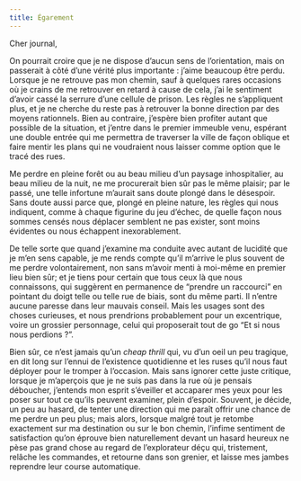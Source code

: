 ```yaml
---
title: Égarement
---
```

Cher journal,


On pourrait croire que je ne dispose d’aucun sens de l’orientation, mais
on passerait à côté d’une vérité plus importante : j’aime beaucoup être
perdu. Lorsque je ne retrouve pas mon chemin, sauf à quelques rares
occasions où je crains de me retrouver en retard à cause de cela, j’ai le
sentiment d’avoir cassé la serrure d’une cellule de prison. Les règles ne
s’appliquent plus, et je ne cherche du reste pas à retrouver la bonne
direction par des moyens rationnels. Bien au contraire, j’espère bien
profiter autant que possible de la situation, et j’entre dans le premier
immeuble venu, espérant une double entrée qui me permettra de traverser la
ville de façon oblique et faire mentir les plans qui ne voudraient nous
laisser comme option que le tracé des rues.

Me perdre en pleine forêt ou au beau milieu d’un paysage inhospitalier, au
beau milieu de la nuit, ne me procurerait bien sûr pas le même plaisir;
par le passé, une telle infortune m’aurait sans doute plongé dans le
désespoir. Sans doute aussi parce que, plongé en pleine nature, les règles
qui nous indiquent, comme à chaque figurine du jeu d’échec, de quelle
façon nous sommes censés nous déplacer semblent ne pas exister, sont moins
évidentes ou nous échappent inexorablement.

De telle sorte que quand j’examine ma conduite avec autant de lucidité que
je m’en sens capable, je me rends compte qu’il m’arrive le plus souvent de
me perdre volontairement, non sans m’avoir menti à moi-même en premier
lieu bien sûr; et je tiens pour certain que tous ceux là que nous
connaissons, qui suggèrent en permanence de “prendre un raccourci” en
pointant du doigt telle ou telle rue de biais, sont du même parti. Il
n’entre aucune paresse dans leur mauvais conseil. Mais les usages sont des
choses curieuses, et nous prendrions probablement pour un excentrique,
voire un grossier personnage, celui qui proposerait tout de go “Et si nous
nous perdions ?”.

Bien sûr, ce n’est jamais qu’un *cheap thrill* qui, vu d’un oeil un peu
tragique, en dit long sur l’ennui de l’existence quotidienne et les ruses
qu’il nous faut déployer pour le tromper à l’occasion. Mais sans ignorer
cette juste critique, lorsque je m’aperçois que je ne suis pas dans la rue
où je pensais déboucher, j’entends mon esprit s’éveiller et accaparer mes
yeux pour les poser sur tout ce qu’ils peuvent examiner, plein d’espoir.
Souvent, je décide, un peu au hasard, de tenter une direction qui me
paraît offrir une chance de me perdre un peu plus; mais alors, lorsque
malgré tout je retombe exactement sur ma destination ou sur le bon chemin,
l’infime sentiment de satisfaction qu’on éprouve bien naturellement devant
un hasard heureux ne pèse pas grand chose au regard de l’explorateur déçu
qui, tristement, relâche les commandes, et retourne dans son grenier, et
laisse mes jambes reprendre leur course automatique.
